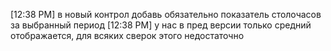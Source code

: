 [12:38 PM] в новый контрол добавь обязательно показатель столочасов за выбранный период
[12:38 PM] у нас в пред версии только средний отображается, для всяких сверок этого недостаточно